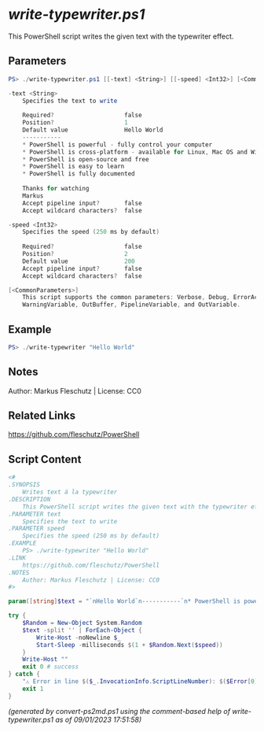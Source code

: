 *write-typewriter.ps1*
================

This PowerShell script writes the given text with the typewriter effect.

Parameters
----------
```powershell
PS> ./write-typewriter.ps1 [[-text] <String>] [[-speed] <Int32>] [<CommonParameters>]

-text <String>
    Specifies the text to write
    
    Required?                    false
    Position?                    1
    Default value                Hello World
    -----------
    * PowerShell is powerful - fully control your computer
    * PowerShell is cross-platform - available for Linux, Mac OS and Windows
    * PowerShell is open-source and free
    * PowerShell is easy to learn
    * PowerShell is fully documented
    
    Thanks for watching
    Markus
    Accept pipeline input?       false
    Accept wildcard characters?  false

-speed <Int32>
    Specifies the speed (250 ms by default)
    
    Required?                    false
    Position?                    2
    Default value                200
    Accept pipeline input?       false
    Accept wildcard characters?  false

[<CommonParameters>]
    This script supports the common parameters: Verbose, Debug, ErrorAction, ErrorVariable, WarningAction, 
    WarningVariable, OutBuffer, PipelineVariable, and OutVariable.
```

Example
-------
```powershell
PS> ./write-typewriter "Hello World"

```

Notes
-----
Author: Markus Fleschutz | License: CC0

Related Links
-------------
https://github.com/fleschutz/PowerShell

Script Content
--------------
```powershell
<#
.SYNOPSIS
	Writes text á la typewriter
.DESCRIPTION
	This PowerShell script writes the given text with the typewriter effect.
.PARAMETER text
	Specifies the text to write
.PARAMETER speed
	Specifies the speed (250 ms by default)
.EXAMPLE
	PS> ./write-typewriter "Hello World"
.LINK
	https://github.com/fleschutz/PowerShell
.NOTES
	Author: Markus Fleschutz | License: CC0
#>

param([string]$text = "`nHello World`n-----------`n* PowerShell is powerful - fully control your computer`n* PowerShell is cross-platform - available for Linux, Mac OS and Windows`n* PowerShell is open-source and free`n* PowerShell is easy to learn`n* PowerShell is fully documented`n`nThanks for watching`nMarkus`n", [int]$speed = 200) # in milliseconds

try {
	$Random = New-Object System.Random
	$text -split '' | ForEach-Object {
		Write-Host -noNewline $_
		Start-Sleep -milliseconds $(1 + $Random.Next($speed))
	}
	Write-Host ""
	exit 0 # success
} catch {
	"⚠️ Error in line $($_.InvocationInfo.ScriptLineNumber): $($Error[0])"
	exit 1
}
```

*(generated by convert-ps2md.ps1 using the comment-based help of write-typewriter.ps1 as of 09/01/2023 17:51:58)*
